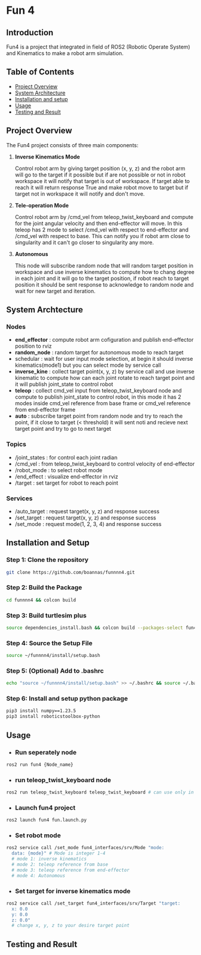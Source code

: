 # Fun 4 
## Introduction 
Fun4 is a project that integrated in field of ROS2 (Robotic Operate System) and Kinematics to make a robot arm simulation.

## Table of Contents
- [Project Overview](#project-overview)
- [System Architecture](#system-archtecture)
- [Installation and setup](#installation-and-setup)
- [Usage](#usage)
- [Testing and Result](#testing-and-result)

## Project Overview

The Fun4 project consists of three main components:

1. **Inverse Kinematics Mode**

   Control robot arm by giving target position (x, y, z) and the robot arm will go to the target if it possible but if are not possible or not in robot workspace it will notify that target is out of workspace. If target able to reach it will return response True and make robot move to target but if target not in workspace it will notify and don't move.

2. **Tele-operation Mode**

    Control robot arm by /cmd_vel from teleop_twist_keyboard and compute for the joint angular velocity and then end-effector will move. In this teleop has 2 mode to select /cmd_vel with respect to end-effector and /cmd_vel with respect to base. This can notify you if robot arm close to singularity and it can't go closer to singularity any more.

3. **Autonomous**

   This node will subscribe random node that will random target position in workspace and use inverse kinematics to compute how to chang degree in each joint and it will go to the target position, if robot reach to target position it should be sent response to acknowledge to random node and wait for new target and iteration.


## System Archtecture

### Nodes

-   **end_effector** : compute robot arm cofiguration and publish end-effector position to rviz
-   **random_node** : random target for autonomous mode to reach target
-   schedular : wait for user input mode selection, at begin it should inverse kinematics(mode1) but you can select mode by service call
-   **inverse_kine** : collect target point(x, y, z) by service call and use inverse kinematic to compute how can each joint rotate to reach target point and it will publish joint_state to control robot 
-   **teleop** :  collect cmd_vel input from teleop_twist_keyboard node and compute to publish joint_state to control robot, in this mode it has 2 modes inside cmd_vel reference from base frame or cmd_vel reference from end-effector frame
-   **auto** :  subscribe target point from random node and try to reach the point, if it close to target (< threshold) it will sent noti and recieve next target point and try to go to next target


### Topics
-   /joint_states : for control each joint radian
-   /cmd_vel : from teleop_twist_keyboard to control velocity of end-effector
-   /robot_mode : to select robot mode
-   /end_effect : visualize end-effector in rviz
-   /target : set target for robot to reach point

### Services
-   /auto_target : request target(x, y, z) and response success
-   /set_target : request target(x, y, z) and response success
-   /set_mode : request mode(1, 2, 3, 4) and response success


## Installation and Setup

### Step 1: Clone the repository

```bash
git clone https://github.com/boannas/funnnn4.git
```

### Step 2: Build the Package
```bash
cd funnnn4 && colcon build
```
### Step 3: Build turtlesim plus
```bash
source dependencies_install.bash && colcon build --packages-select fun4 fun4_interfaces
```
### Step 4: Source the Setup File
```bash
source ~/funnnn4/install/setup.bash
```
### Step 5: (Optional) Add to .bashrc
```bash
echo "source ~/funnnn4/install/setup.bash" >> ~/.bashrc && source ~/.bashrc
```

### Step 6: Install and setup python package
```bash
pip3 install numpy==1.23.5
pip3 install roboticstoolbox-python
```



## Usage
- ### Run seperately node

```bash
ros2 run fun4 {Node_name}
```

- ### run teleop_twist_keyboard node
```bash
ros2 run teleop_twist_keyboard teleop_twist_keyboard # can use only in mode 2(teleop)
```

- ### Launch fun4 project 
```bash
ros2 launch fun4 fun.launch.py 
```


- ### Set robot mode 
```bash
ros2 service call /set_mode fun4_interfaces/srv/Mode "mode: 
  data: {mode}" # Mode is integer 1-4
  # mode 1: inverse kinematics
  # mode 2: teleop reference from base
  # mode 3: teleop reference from end-effector
  # mode 4: Autonomous 
```

- ### Set target for inverse kinematics mode
```bash
ros2 service call /set_target fun4_interfaces/srv/Target "target:
  x: 0.0
  y: 0.0
  z: 0.0" 
  # change x, y, z to your desire target point
```

 


## Testing and Result

#
